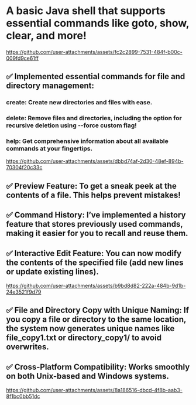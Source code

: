 # A basic Java shell that supports essential commands like goto, show, clear, and more!

https://github.com/user-attachments/assets/fc2c2899-7531-484f-b00c-009fd9ce61ff

## ✅ Implemented essential commands for file and directory management:
### create: Create new directories and files with ease.
### delete: Remove files and directories, including the option for recursive deletion using --force custom flag!
### help: Get comprehensive information about all available commands at your fingertips.

https://github.com/user-attachments/assets/dbbd74af-2d30-48ef-894b-70304f20c33c

## ✅ Preview Feature: To get a sneak peek at the contents of a file. This helps prevent mistakes!
## ✅ Command History: I’ve implemented a history feature that stores previously used commands, making it easier for you to recall and reuse them.
## ✅ Interactive Edit Feature: You can now modify the contents of the specified file (add new lines or update existing lines).

https://github.com/user-attachments/assets/b9bd8d82-222a-484b-9d1b-24e3521f9d79

## ✅ File and Directory Copy with Unique Naming: If you copy a file or directory to the same location, the system now generates unique names like file_copy1.txt or directory_copy1/ to avoid overwrites.
## ✅ Cross-Platform Compatibility: Works smoothly on both Unix-based and Windows systems.

https://github.com/user-attachments/assets/8a186516-dbcd-4f8b-aab3-8f1bc0bb51dc
